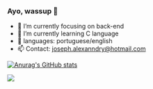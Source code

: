 ### Ayo, wassup 👋


- 🔭 I’m currently focusing on back-end
- 🌱 I’m currently learning C language
- 💬 languages: portuguese/english
- 📫 Contact: joseph.alexanndry@hotmail.com

[![Anurag's GitHub stats](https://github-readme-stats.vercel.app/api?username=imsupeer&show_icons=true&theme=radical)](https://github.com/anuraghazra/github-readme-stats)

<div>
    <a href="instargram.com/josephalexanndry" target="_blank">
        <img src="https://img.shields.io/badge/Instagram-E4405F?style=for-the-badge&logo=instagram&logoColor=white">
    </a>
</div>
